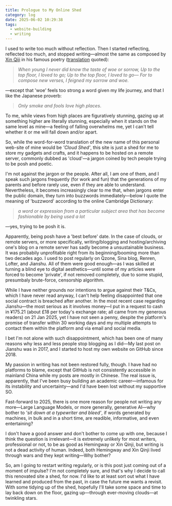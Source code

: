 ```yaml
---
title: Prologue to My Online Shed
category: log
date: 2025-06-02 10:29:38
tags:
  - website-building
  - writing
---
```

I used to write too much without reflection. Then I started reflecting, reflected too much, and stopped writing—almost the same as composed by [Xin Qiji](https://en.wikipedia.org/wiki/Xin_Qiji) in his famous poetry ([translation](https://chinesepoemsinenglish.blogspot.com/2012/02/?utm_source=chatgpt.com) quoted):
> *When young I never did know the taste of woe or sorrow,*
> *Up to the top floor, I loved to go;*
> *Up to the top floor, I loved to go—*
> *For to compose new verses, I feigned my sorrow and woe.*

—except that 'woe' feels too strong a word given my life journey, and that I like the Japanese proverb:
> *Only smoke and fools love high places*.

<!-- more -->
To me, while views from high places are figuratively stunning, gazing up at something higher are literally stunning, especially when it stands on the same level as mine—a feeling of falling overwhelms me, yet I can't tell whether it or me will fall down and/or apart.

So, while the word-for-word translation of the new name of this personal web-site of mine would be *'Cloud Shed'*, this site is just a shed for me to store my gadgets and crafts, and it happens to be hosted on a remote server, commonly dubbed as 'cloud'—a jargon coined by tech people trying to be posh and poetic.

I'm not against the jargon or the people. After all, I am one of them, and I speak such jargons frequently (for work and fun) that the generations of my parents and before rarely use, even if they are able to understand. Nevertheless, it becomes increasingly clear to me that, when jargons enter the public domain, they turn into buzzwords immediately—below I quote the meaning of 'buzzword' according to the online Cambridge Dictionary:
> *a word or expression from a particular subject area that has become fashionable by being used a lot*

—yes, trying to be posh it is.

Apparently, being posh have a 'best before' date. In the case of clouds, or remote servers, or more specifically, writing/blogging and hosting/archiving one's blog on a remote server has sadly become a unsustainable business. It was probabily unprofitable right from its beginning/booming more than two decades ago. I used to post regularly on Qzone, Sina blog, Renren, Lofter, and Jianshu. All of them were good enough—as I was skilled at turning a blind eye to digital aesthetics—until some of my articles were forced to become 'private', if not removed completely, due to some stupid, presumbaly brute-force, censorship algorithm.

While I have neither grounds nor intentions to argue against their T&Cs, which I have never read anyway, I can't help feeling disappointed that one social contract is breached after another. In the most recent case regarding Jianshu—the most serious as it involves money—I put in a request to cash in ¥175.21 (about £18 per today's exchange rate; all came from my generous readers) on 21 Jan 2025, yet I have not seen a penny, despite the platform's promise of transfer within 30 working days and my multiple attempts to contact them within the platform and via email and social media. 

I bet I'm not alone with such disappointment, which has been one of many reasons why less and less people stop blogging as I did—My last post on Jianshu was in 2017, and I started to host my own website on GitHub since 2018.

My passion in writing has not been restored fully, though. I have had no platforms to blame, except that GitHub is not consistently accessible in mainland China while my posts are mostly in Chinese. The real issue is, apparently, that I've been busy building an academic career—infamous for its instability and uncertainty—and I'd have been lost without my supportive SO. 

Fast-forward to 2025, there is one more reason for people not writing any more—Large Language Models, or more generally, generative AI—why bother to *'sit down at a typewriter and bleed'*, if words generated by machines, in bulk and in a short time, are readible, informative, and even entertaining?

I don't have a good answer and don't bother to come up with one, because I think the question is irrelevant—it is extremely unlikely for most writers, professional or not, to be as good as Hemingway or Xin Qinji, but writing is not a dead activity of human. Indeed, both Hemingway and Xin Qinji lived through wars and they kept writing—Why bother?

So, am I going to restart writing regularly, or is this post just coming out of a moment of impulse? I'm not completely sure, and that's why I decide to call this renovated site a shed, for now. I'd like to at least sort out what I have learned and produced from the past, in case the future me wants a revisit. With some tidying up of the shed, hopefully I'll take some space and time to lay back down on the floor, gazing up—through ever-moving clouds—at twinkling stars.